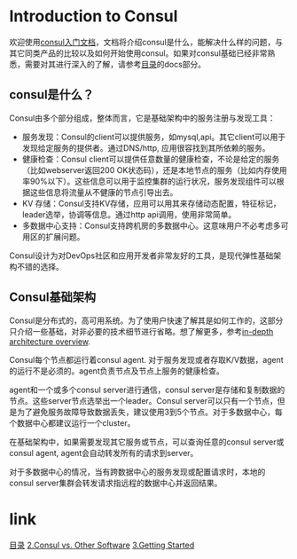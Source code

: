 # Introduction to Consul
欢迎使用[consul入门文档](https://www.consul.io/intro/index.html)，文档将介绍consul是什么，能解决什么样的问题，与其它同类产品的比较以及如何开始使用consul。如果对consul基础已经非常熟悉，需要对其进行深入的了解，请参考[目录](../README.md)的docs部分。

## consul是什么？
Consul由多个部分组成，整体而言，它是基础架构中的服务注册与发现工具：

- 服务发现：Consul的client可以提供服务，如mysql,api。其它client可以用于发现给定服务的提供者。通过DNS/http, 应用很容找到其所依赖的服务。
- 健康检查：Consul client可以提供任意数量的健康检查，不论是给定的服务（比如webserver返回200 OK状态码），还是本地节点的服务（比如内存使用率90%以下）。这些信息可以用于监控集群的运行状况，服务发现组件可以根据这些信息将流量从不健康的节点引导出去。
- KV 存储：Consul支持KV存储，应用可以用其来存储动态配置，特征标记，leader选举，协调等信息。通过http api调用，使用非常简单。
- 多数据中心支持：Consul支持跨机房的多数据中心。这意味用户不必考虑多可用区的扩展问题。

 Consul设计为对DevOps社区和应用开发者非常友好的工具，是现代弹性基础架构不错的选择。

## Consul基础架构
Consul是分布式的，高可用系统。为了使用户快速了解其是如何工作的，这部分只介绍一些基础，对非必要的技术细节进行省略。想了解更多，参考[in-depth architecture overview](../docs/internals/03.1.md).

Consul每个节点都运行着consul agent. 对于服务发现或者存取K/V数据，agent的运行不是必须的。agent负责节点及节点上服务的健康检查。

agent和一个或多个consul server进行通信，consul server是存储和复制数据的节点。这些server节点选举出一个leader。Consul server可以只有一个节点，但是为了避免服务故障导致数据丢失，建议使用3到5个节点。对于多数据中心，每个数据中心都建议运行一个cluster。

在基础架构中，如果需要发现其它服务或节点，可以查询任意的consul server或consul agent, agent会自动转发所有的请求到server。

对于多数据中心的情况，当有跨数据中心的服务发现或配置请求时，本地的consul server集群会转发请求指远程的数据中心并返回结果。

# link
[目录](../README.md)
[2.Consul vs. Other Software](02.md)
[3.Getting Started](03.md)
